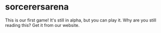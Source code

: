 # sorcerersarena
This is our first game!
It's still in alpha, but you can play it.
Why are you still reading this?
Get it from our website.
